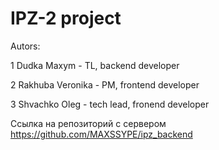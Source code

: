 # IPZ-2 project
Autors:

1 Dudka Maxym - TL, backend developer

2 Rakhuba Veronika - PM, frontend developer

3 Shvachko Oleg - tech lead, fronend developer

Ссылка на репозиторий с сервером https://github.com/MAXSSYPE/ipz_backend